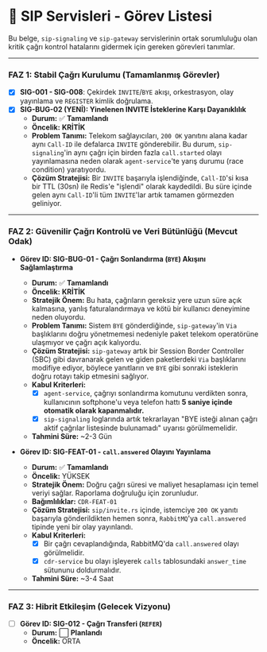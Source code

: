 # 🚦 SIP Servisleri - Görev Listesi

Bu belge, `sip-signaling` ve `sip-gateway` servislerinin ortak sorumluluğu olan kritik çağrı kontrol hatalarını gidermek için gereken görevleri tanımlar.

---

### **FAZ 1: Stabil Çağrı Kurulumu (Tamamlanmış Görevler)**
*   [x] **SIG-001 - SIG-008**: Çekirdek `INVITE`/`BYE` akışı, orkestrasyon, olay yayınlama ve `REGISTER` kimlik doğrulama.
*   [x] **SIG-BUG-02 (YENİ): Yinelenen INVITE İsteklerine Karşı Dayanıklılık**
    -   **Durum:** ✅ **Tamamlandı**
    -   **Öncelik:** **KRİTİK**
    -   **Problem Tanımı:** Telekom sağlayıcıları, `200 OK` yanıtını alana kadar aynı `Call-ID` ile defalarca `INVITE` gönderebilir. Bu durum, `sip-signaling`'in aynı çağrı için birden fazla `call.started` olayı yayınlamasına neden olarak `agent-service`'te yarış durumu (race condition) yaratıyordu.
    -   **Çözüm Stratejisi:** Bir `INVITE` başarıyla işlendiğinde, `Call-ID`'si kısa bir TTL (30sn) ile Redis'e "işlendi" olarak kaydedildi. Bu süre içinde gelen aynı `Call-ID`'li tüm `INVITE`'lar artık tamamen görmezden geliniyor.

---

### **FAZ 2: Güvenilir Çağrı Kontrolü ve Veri Bütünlüğü (Mevcut Odak)**

-   **Görev ID: SIG-BUG-01 - Çağrı Sonlandırma (`BYE`) Akışını Sağlamlaştırma**
    -   **Durum:** ✅ **Tamamlandı**
    -   **Öncelik:** **KRİTİK**
    -   **Stratejik Önem:** Bu hata, çağrıların gereksiz yere uzun süre açık kalmasına, yanlış faturalandırmaya ve kötü bir kullanıcı deneyimine neden oluyordu.
    -   **Problem Tanımı:** Sistem `BYE` gönderdiğinde, `sip-gateway`'in `Via` başlıklarını doğru yönetmemesi nedeniyle paket telekom operatörüne ulaşmıyor ve çağrı açık kalıyordu.
    -   **Çözüm Stratejisi:** `sip-gateway` artık bir Session Border Controller (SBC) gibi davranarak gelen ve giden paketlerdeki `Via` başlıklarını modifiye ediyor, böylece yanıtların ve `BYE` gibi sonraki isteklerin doğru rotayı takip etmesini sağlıyor.
    -   **Kabul Kriterleri:**
        -   [x] `agent-service`, çağrıyı sonlandırma komutunu verdikten sonra, kullanıcının softphone'u veya telefon hattı **5 saniye içinde otomatik olarak kapanmalıdır.**
        -   [x] `sip-signaling` loglarında artık tekrarlayan "BYE isteği alınan çağrı aktif çağrılar listesinde bulunamadı" uyarısı görülmemelidir.
    -   **Tahmini Süre:** ~2-3 Gün

-   **Görev ID: SIG-FEAT-01 - `call.answered` Olayını Yayınlama**
    -   **Durum:** ✅ **Tamamlandı**
    -   **Öncelik:** YÜKSEK
    -   **Stratejik Önem:** Doğru çağrı süresi ve maliyet hesaplaması için temel veriyi sağlar. Raporlama doğruluğu için zorunludur.
    -   **Bağımlılıklar:** `CDR-FEAT-01`
    -   **Çözüm Stratejisi:** `sip/invite.rs` içinde, istemciye `200 OK` yanıtı başarıyla gönderildikten hemen sonra, `RabbitMQ`'ya `call.answered` tipinde yeni bir olay yayınlandı.
    -   **Kabul Kriterleri:**
        -   [x] Bir çağrı cevaplandığında, RabbitMQ'da `call.answered` olayı görülmelidir.
        -   [x] `cdr-service` bu olayı işleyerek `calls` tablosundaki `answer_time` sütununu doldurmalıdır.
    -   **Tahmini Süre:** ~3-4 Saat

---

### **FAZ 3: Hibrit Etkileşim (Gelecek Vizyonu)**
-   [ ] **Görev ID: SIG-012 - Çağrı Transferi (`REFER`)**
    -   **Durum:** ⬜ **Planlandı**
    -   **Öncelik:** ORTA
